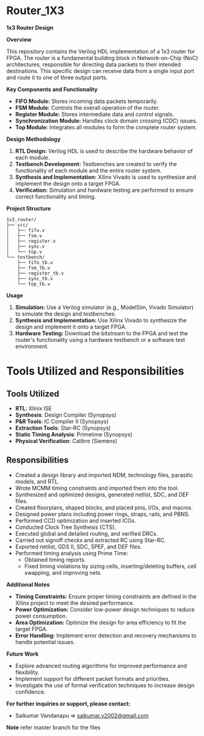# Router_1X3

**1x3 Router Design**

**Overview**

This repository contains the Verilog HDL implementation of a 1x3 router for FPGA. The router is a fundamental building block in Network-on-Chip (NoC) architectures, responsible for directing data packets to their intended destinations. This specific design can receive data from a single input port and route it to one of three output ports.

**Key Components and Functionality**

* **FIFO Module:** Stores incoming data packets temporarily.
* **FSM Module:** Controls the overall operation of the router.
* **Register Module:** Stores intermediate data and control signals.
* **Synchronization Module:** Handles clock domain crossing (CDC) issues.
* **Top Module:** Integrates all modules to form the complete router system.

**Design Methodology**

1. **RTL Design:** Verilog HDL is used to describe the hardware behavior of each module.
2. **Testbench Development:** Testbenches are created to verify the functionality of each module and the entire router system.
3. **Synthesis and Implementation:** Xilinx Vivado is used to synthesize and implement the design onto a target FPGA.
4. **Verification:** Simulation and hardware testing are performed to ensure correct functionality and timing.

**Project Structure**

```
1x3_router/
├── src/
│   ├── fifo.v
│   ├── fsm.v
│   ├── register.v
│   ├── sync.v
│   └── top.v
└── testbench/
    ├── fifo_tb.v
    ├── fsm_tb.v
    ├── register_tb.v
    ├── sync_tb.v
    └── top_tb.v
```

**Usage**

1. **Simulation:** Use a Verilog simulator (e.g., ModelSim, Vivado Simulator) to simulate the design and testbenches.
2. **Synthesis and Implementation:** Use Xilinx Vivado to synthesize the design and implement it onto a target FPGA.
3. **Hardware Testing:** Download the bitstream to the FPGA and test the router's functionality using a hardware testbench or a software test environment.

# Tools Utilized and Responsibilities

## Tools Utilized
- **RTL**: Xlinix ISE
- **Synthesis**: Design Compiler (Synopsys)
- **P&R Tools**: IC Compiler II (Synopsys)
- **Extraction Tools**: Star-RC (Synopsys)
- **Static Timing Analysis**: Primetime (Synopsys)
- **Physical Verification**: Calibre (Siemens)

## Responsibilities
- Created a design library and imported NDM, technology files, parasitic models, and RTL.
- Wrote MCMM timing constraints and imported them into the tool.
- Synthesized and optimized designs, generated netlist, SDC, and DEF files.
- Created floorplans, shaped blocks, and placed pins, I/Os, and macros.
- Designed power plans including power rings, straps, rails, and PBNS.
- Performed CCD optimization and inserted ICGs.
- Conducted Clock Tree Synthesis (CTS).
- Executed global and detailed routing, and verified DRCs.
- Carried out signoff checks and extracted RC using Star-RC.
- Exported netlist, GDS II, SDC, SPEF, and DEF files.
- Performed timing analysis using Prime Time:
  - Obtained timing reports.
  - Fixed timing violations by sizing cells, inserting/deleting buffers, cell swapping, and improving nets.


**Additional Notes**

* **Timing Constraints:** Ensure proper timing constraints are defined in the Xilinx project to meet the desired performance.
* **Power Optimization:** Consider low-power design techniques to reduce power consumption.
* **Area Optimization:** Optimize the design for area efficiency to fit the target FPGA.
* **Error Handling:** Implement error detection and recovery mechanisms to handle potential issues.

**Future Work**

* Explore advanced routing algorithms for improved performance and flexibility.
* Implement support for different packet formats and priorities.
* Investigate the use of formal verification techniques to increase design confidence.

**For further inquiries or support, please contact:**
* Saikumar Vandanapu => saikumar.v2002@gmail.com

**Note**
refer master branch for the files

